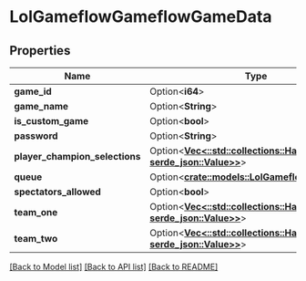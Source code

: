 # LolGameflowGameflowGameData

## Properties

Name | Type | Description | Notes
------------ | ------------- | ------------- | -------------
**game_id** | Option<**i64**> |  | [optional]
**game_name** | Option<**String**> |  | [optional]
**is_custom_game** | Option<**bool**> |  | [optional]
**password** | Option<**String**> |  | [optional]
**player_champion_selections** | Option<[**Vec<::std::collections::HashMap<String, serde_json::Value>>**](map.md)> |  | [optional]
**queue** | Option<[**crate::models::LolGameflowQueue**](LolGameflowQueue.md)> |  | [optional]
**spectators_allowed** | Option<**bool**> |  | [optional]
**team_one** | Option<[**Vec<::std::collections::HashMap<String, serde_json::Value>>**](map.md)> |  | [optional]
**team_two** | Option<[**Vec<::std::collections::HashMap<String, serde_json::Value>>**](map.md)> |  | [optional]

[[Back to Model list]](../README.md#documentation-for-models) [[Back to API list]](../README.md#documentation-for-api-endpoints) [[Back to README]](../README.md)


